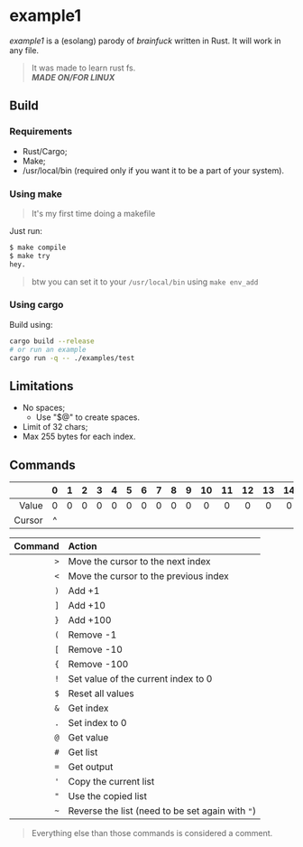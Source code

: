 # example1

_example1_ is a (esolang) parody of _brainfuck_ written in Rust. It will work in any file.

> It was made to learn rust fs.  
> _**MADE ON/FOR LINUX**_

## Build

### Requirements

- Rust/Cargo;
- Make;
- /usr/local/bin (required only if you want it to be a part of your system).

### Using make

> It's my first time doing a makefile

Just run:

```bash
$ make compile
$ make try
hey.
```

> btw you can set it to your `/usr/local/bin` using `make env_add`

### Using cargo

Build using:

```bash
cargo build --release
# or run an example
cargo run -q -- ./examples/test
```

## Limitations

- No spaces;
  - Use "$@" to create spaces.
- Limit of 32 chars;
- Max 255 bytes for each index.

## Commands

| | 0 | 1 | 2 | 3 | 4 | 5 | 6 | 7 | 8 | 9 | 10 | 11 | 12 | 13 | 14 | 15 |
|   -:   | :-: | :-: | :-: | :-: | :-: | :-: | :-: | :-: | :-: | :-: | :--: | :--: | :--: | :--: | :--: | :--: |
| Value | 0 | 0 | 0 | 0 | 0 | 0 | 0 | 0 | 0 | 0 | 0  | 0  | 0  | 0  | 0  | 0  |
| Cursor | ^ |   |   |   |   |   |   |   |   |   |    |    |    |    |    |    |

| Command | Action
| -:      | :-
| `>`     | Move the cursor to the next index
| `<`     | Move the cursor to the previous index
| `)`     | Add +1
| `]`     | Add +10
| `}`     | Add +100
| `(`     | Remove -1
| `[`     | Remove -10
| `{`     | Remove -100
| `!`     | Set value of the current index to 0
| `$`     | Reset all values
| `&`     | Get index
| `.`     | Set index to 0
| `@`     | Get value
| `#`     | Get list
| `=`     | Get output
| `'`     | Copy the current list
| `"`     | Use the copied list
| `~`     | Reverse the list (need to be set again with `"`)

> Everything else than those commands is considered a comment.

